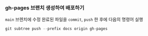 ### gh-pages 브랜치 생성하여 배포하기

`main` 브렌치에 수정 완료된 파일을 `commit`,
`push` 한 후에 다음의 명령어 실행 

``` ps1
git subtree push --prefix docs origin gh-pages
``` 